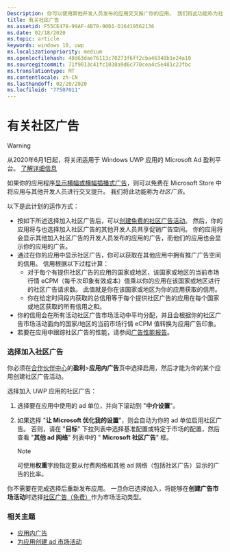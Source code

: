 ```yaml
---
Description: 你可以使用其他开发人员发布的应用交叉推广你的应用。 我们将此功能称为社区广告。
title: 有关社区广告
ms.assetid: F55CE478-99AF-4B70-90D1-D16419562136
ms.date: 02/18/2020
ms.topic: article
keywords: windows 10, uwp
ms.localizationpriority: medium
ms.openlocfilehash: 48d63dae76113c70273f6ff2cba46348b1e24a10
ms.sourcegitcommit: 71f9013c41fc1038a9d6c770cea4c5e481c23fbc
ms.translationtype: MT
ms.contentlocale: zh-CN
ms.lasthandoff: 02/20/2020
ms.locfileid: "77507011"
---
```

# <a name="about-community-ads"></a>有关社区广告

>[!WARNING]
> 从2020年6月1日起，将关闭适用于 Windows UWP 应用的 Microsoft Ad 盈利平台。 [了解详细信息](https://social.msdn.microsoft.com/Forums/windowsapps/en-US/db8d44cb-1381-47f7-94d3-c6ded3fea36f/microsoft-ad-monetization-platform-shutting-down-june-1st?forum=aiamgr)

如果你的应用程序[显示横幅或横幅插播式广告](../monetize/display-ads-in-your-app.md)，则可以免费在 Microsoft Store 中将应用与其他开发人员进行交叉提升。 我们将此功能称为*社区广告*。  

以下是此计划的运作方式：

* 按如下所述选择加入社区广告后，可以[创建免费的社区广告活动](create-an-ad-campaign-for-your-app.md)。 然后，你的应用将与也选择加入社区广告的其他开发人员共享促销广告空间。 你的应用将会显示其他加入社区广告的开发人员发布的应用的广告，而他们的应用也会显示你的应用的广告。
* 通过在你的应用中显示社区广告，你可以获取在其他应用中拥有推广广告空间的信用。 信用根据以下过程计算：
  * 对于每个有提供社区广告的应用的国家或地区，该国家或地区的当前市场行情 eCPM（每千次印象有效成本）值乘以你的应用在该国家或地区进行的社区广告请求数。 此值就是你在该国家或地区为你的应用获取的信用。
  * 你在给定时间段内获取的总信用等于每个提供社区广告的应用在每个国家或地区获取的所有信用之和。
* 你的信用会在所有活动社区广告市场活动中平均分配，并且会根据你的社区广告市场活动面向的国家/地区的当前市场行情 eCPM 值转换为应用广告印象。
* 若要在应用中跟踪社区广告的性能，请参阅[广告性能报告](advertising-performance-report.md)。

### <a name="opt-in-to-community-ads"></a>选择加入社区广告

你必须在[合作伙伴中心](https://partner.microsoft.com/dashboard)的**盈利**&gt;**应用内广告**页中选择启用，然后才能为你的某个应用创建社区广告活动。

选择加入 UWP 应用的社区广告：

1. 选择要在应用中使用的 ad 单位，并向下滚动到 "**中介设置**"。
2. 如果选择 "**让 Microsoft 优化我的设置**"，则会自动为你的 ad 单位启用社区广告。 否则，请在 "**目标**" 下拉列表中选择基准配置或特定于市场的配置，然后查看 "**其他 ad 网络**" 列表中的 " **Microsoft 社区广告**" 框。

    > [!NOTE]
    > 可使用**权重**字段指定要从付费网络和其他 ad 网络（包括社区广告）显示的广告的比率。

你不需要在完成选择后重新发布应用。 一旦你已选择加入，将能够在**创建广告市场活动**时选择[社区广告（免费）](create-an-ad-campaign-for-your-app.md)作为市场活动类型。

### <a name="related-topics"></a>相关主题

* [应用内广告](in-app-ads.md)
* [为应用创建 ad 市场活动](create-an-ad-campaign-for-your-app.md)
